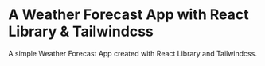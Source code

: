 # A Weather Forecast App with React Library & Tailwindcss

A simple Weather Forecast App created with React Library and Tailwindcss.
